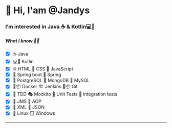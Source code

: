 # 👋 Hi, I'am @Jandys
### I’m interested in Java ☕ & Kotlin💻💙
##### What I know 🤷‍♂️
- [x] ☕ Java
- [x] 💻💙 Kotlin
- [x] 🌐 HTML 🎨 CSS 📑 JavaScript 
- [x] 🌱 Spring boot 🌱 Spring
- [x] 🐘 PostgreSQL 🍃 MongoDB 🌊 MySQL
- [x] 🐳📦 Docker 🏗️ Jenkins 🌿📦 Git
- [x] 📝 TDD 🎭 Mockito 🔬 Unit Tests 🔌 Integration tests
- [x] 📨 JMS 🎯 AOP
- [x] 📜 XML 🧩 JSON
- [x] 🐧 Linux 🪟 Windows

---


<!---
Jandys/Jandys is a ✨ special ✨ repository because its `README.md` (this file) appears on your GitHub profile.
You can click the Preview link to take a look at your changes.
--->
